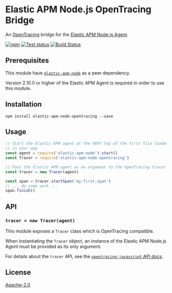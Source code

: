 # Elastic APM Node.js OpenTracing Bridge

An [OpenTracing](https://opentracing.io/) bridge for the [Elastic APM Node.js Agent](https://github.com/elastic/apm-agent-nodejs).

[![npm](https://img.shields.io/npm/v/elastic-apm-node-opentracing.svg)](https://www.npmjs.com/package/elastic-apm-node-opentracing)
[![Test status](https://github.com/elastic/apm-agent-nodejs-opentracing/workflows/Test/badge.svg)](https://github.com/elastic/apm-agent-nodejs-opentracingactions)
[![Build Status](https://apm-ci.elastic.co/job/apm-agent-nodejs/job/apm-agent-nodejs-opentracing-mbp/job/main/badge/icon)](https://apm-ci.elastic.co/job/apm-agent-nodejs/job/apm-agent-nodejs-opentracing-mbp/job/main/)

## Prerequisites

This module have [`elastic-apm-node`](https://www.npmjs.com/package/elastic-apm-node) as a peer dependency.

Version 2.10.0 or higher of the Elastic APM Agent is required in order to use this module.

## Installation

```
npm install elastic-apm-node-opentracing --save
```

## Usage

```js
// Start the Elastic APM agent at the VERY top of the first file loaded
// in your app
const agent = require('elastic-apm-node').start()
const Tracer = require('elastic-apm-node-opentracing')

// Pass the Elastic APM agent as an argument to the OpenTracing tracer
const tracer = new Tracer(agent)

const span = tracer.startSpan('my-first-span')
// ... do some work ...
span.finish()
```

## API

### `tracer = new Tracer(agent)`

This module exposes a `Tracer` class which is OpenTracing compatible.

When instantiating the `Tracer` object,
an instance of the Elastic APM Node.js Agent must be provided as its only argument.

For details about the `tracer` API,
see the [`opentracing-javascript` API docs](https://opentracing-javascript.surge.sh/).

## License

[Apache-2.0](LICENSE)
